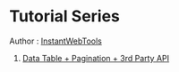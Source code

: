 # Tutorial Series 

Author : [InstantWebTools](https://instantwebtools.net/)

1. [Data Table + Pagination + 3rd Party API](https://github.com/instantwebtools-net/tutorials/tree/master/datatable-pagination-with-api-vue-js/app)